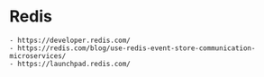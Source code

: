 # Redis

    - https://developer.redis.com/
    - https://redis.com/blog/use-redis-event-store-communication-microservices/
    - https://launchpad.redis.com/
